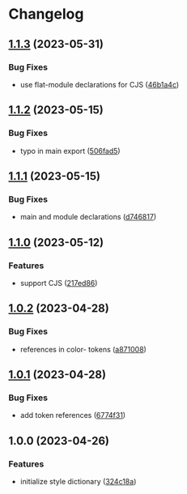 # Changelog

## [1.1.3](https://github.com/cryptlex/cryptlex-design-tokens/compare/v1.1.2...v1.1.3) (2023-05-31)


### Bug Fixes

* use flat-module declarations for CJS ([46b1a4c](https://github.com/cryptlex/cryptlex-design-tokens/commit/46b1a4c563930bce8141e24d3df58e95ab2d38e9))

## [1.1.2](https://github.com/cryptlex/cryptlex-design-tokens/compare/v1.1.1...v1.1.2) (2023-05-15)


### Bug Fixes

* typo in main export ([506fad5](https://github.com/cryptlex/cryptlex-design-tokens/commit/506fad51354cd30a5fba894d3c546d2cd06206de))

## [1.1.1](https://github.com/cryptlex/cryptlex-design-tokens/compare/v1.1.0...v1.1.1) (2023-05-15)


### Bug Fixes

* main and module declarations ([d746817](https://github.com/cryptlex/cryptlex-design-tokens/commit/d746817c4add1c7c289b564e3ba2ec2572f08b84))

## [1.1.0](https://github.com/cryptlex/cryptlex-design-tokens/compare/v1.0.2...v1.1.0) (2023-05-12)


### Features

* support CJS ([217ed86](https://github.com/cryptlex/cryptlex-design-tokens/commit/217ed86a7da0793bb228919005df84f9c7fc09fb))

## [1.0.2](https://github.com/cryptlex/cryptlex-design-tokens/compare/v1.0.1...v1.0.2) (2023-04-28)


### Bug Fixes

* references in color- tokens ([a871008](https://github.com/cryptlex/cryptlex-design-tokens/commit/a871008cfc557688467c4b4a94212fbbc3758ba9))

## [1.0.1](https://github.com/cryptlex/cryptlex-design-tokens/compare/v1.0.0...v1.0.1) (2023-04-28)


### Bug Fixes

* add token references ([6774f31](https://github.com/cryptlex/cryptlex-design-tokens/commit/6774f311c28fc1d915da635698732196fe46a2b1))

## 1.0.0 (2023-04-26)


### Features

* initialize style dictionary ([324c18a](https://github.com/cryptlex/cryptlex-design-tokens/commit/324c18a91c808b96767c400827d666451b8447af))
